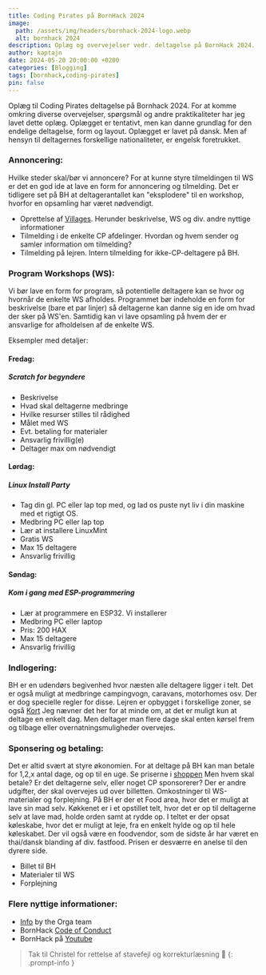```yaml
---
title: Coding Pirates på BornHack 2024
image: 
  path: /assets/img/headers/bornhack-2024-logo.webp
  alt: bornhack 2024
description: Oplæg og overvejelser vedr. deltagelse på BornHack 2024.
author: kaptajn
date: 2024-05-20 20:00:00 +0200
categories: [Blogging]
tags: [bornhack,coding-pirates]
pin: false
---
```


Oplæg til Coding Pirates deltagelse på Bornhack 2024. For at komme omkring diverse overvejelser, spørgsmål og andre praktikaliteter har jeg lavet dette oplæg. Oplægget er tentativt, men kan danne grundlag for den endelige deltagelse, form og layout. Oplægget er lavet på dansk. Men af hensyn til deltagernes forskellige nationaliteter, er engelsk foretrukket.

### Annoncering:
Hvilke steder skal/bør vi annoncere? For at kunne styre tilmeldingen til WS er det en god ide at lave en form for annoncering og tilmelding. Det er tidligere set på BH at deltagerantallet kan "eksplodere" til en workshop, hvorfor en opsamling har været nødvendigt. 
* Oprettelse af [Villages](https://bornhack.dk/bornhack-2024/villages/). Herunder beskrivelse, WS og div. andre nyttige informationer
* Tilmelding i de enkelte CP afdelinger. Hvordan og hvem sender og samler information om tilmelding?
* Tilmelding på lejren. Intern tilmelding for ikke-CP-deltagere på BH.

### Program Workshops (WS):
Vi bør lave en form for program, så potentielle deltagere kan se hvor og hvornår de enkelte WS afholdes. Programmet bør indeholde en form for beskrivelse (bare et par linjer) så deltagerne kan danne sig en ide om hvad der sker på WS'en. Samtidig kan vi lave opsamling på hvem der er ansvarlige for afholdelsen af de enkelte WS.

Eksempler med detaljer:
#### Fredag:
##### Scratch for begyndere
* Beskrivelse
* Hvad skal deltagerne medbringe
* Hvilke resurser stilles til rådighed
* Målet med WS
* Evt. betaling for materialer
* Ansvarlig frivillig(e)
* Deltager max om nødvendigt

#### Lørdag:
##### Linux Install Party
* Tag din gl. PC eller lap top med, og lad os puste nyt liv i din maskine med et rigtigt OS.
* Medbring PC eller lap top
* Lær at installere LinuxMint
* Gratis WS
* Max 15 deltagere
* Ansvarlig frivillig

#### Søndag:
##### Kom i gang med ESP-programmering
* Lær at programmere en ESP32. Vi installerer
* Medbring PC eller laptop
* Pris: 200 HAX
* Max 15 deltagere
* Ansvarlig frivillig

### Indlogering:
BH er en udendørs begivenhed hvor næsten alle deltagere ligger i telt. Det er også muligt at medbringe campingvogn, caravans, motorhomes osv. Der er dog specielle regler for disse. Lejren er opbygget i forskellige zoner, se også [Kort](https://bornhack.dk/bornhack-2024/info/#venue)
Jeg nævner det her for at minde om, at det er muligt kun at deltage en enkelt dag. Men deltager man flere dage skal enten kørsel frem og tilbage eller overnatningsmuligheder overvejes.

### Sponsering og betaling:
Det er altid svært at styre økonomien. For at deltage på BH kan man betale for 1,2,x antal dage, og op til en uge. Se priserne i [shoppen](https://bornhack.dk/shop/)
Men hvem skal betale? Er det deltagerne selv, eller noget CP sponsorerer?
Der er andre udgifter, der skal overvejes ud over billetten. Omkostninger til WS-materialer og forplejning. På BH er der et Food area, hvor det er muligt at lave sin mad selv. Køkkenet er i et opstillet telt, hvor det er op til deltagerne selv at lave mad, holde orden samt at rydde op. I teltet er der opsat køleskabe, hvor det er muligt at leje, fra en enkelt hylde og op til hele køleskabet. Der vil også være en foodvendor, som de sidste år har været en thai/dansk blanding af div. fastfood. Prisen er desværre en anelse til den dyrere side. 

* Billet til BH
* Materialer til WS
* Forplejning

### Flere nyttige informationer:
* [Info](https://bornhack.dk/bornhack-2024/info/) by the Orga team
* BornHack [Code of Conduct](https://bornhack.dk/conduct/)
* BornHack på [Youtube](https://www.youtube.com/@BornHack)
  

> Tak til Christel for rettelse af stavefejl og korrekturlæsning 🤗
{: .prompt-info }
<!-- markdownlint-restore -->